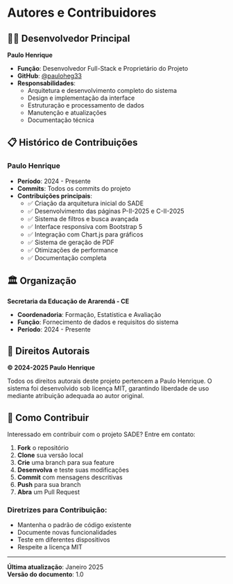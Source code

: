 # Autores e Contribuidores

## 👨‍💻 Desenvolvedor Principal

**Paulo Henrique**
- **Função**: Desenvolvedor Full-Stack e Proprietário do Projeto
- **GitHub**: [@pauloheg33](https://github.com/pauloheg33)
- **Responsabilidades**: 
  - Arquitetura e desenvolvimento completo do sistema
  - Design e implementação da interface
  - Estruturação e processamento de dados
  - Manutenção e atualizações
  - Documentação técnica

## 📋 Histórico de Contribuições

### Paulo Henrique
- **Período**: 2024 - Presente
- **Commits**: Todos os commits do projeto
- **Contribuições principais**:
  - ✅ Criação da arquitetura inicial do SADE
  - ✅ Desenvolvimento das páginas P-II-2025 e C-II-2025
  - ✅ Sistema de filtros e busca avançada
  - ✅ Interface responsiva com Bootstrap 5
  - ✅ Integração com Chart.js para gráficos
  - ✅ Sistema de geração de PDF
  - ✅ Otimizações de performance
  - ✅ Documentação completa

## 🏛️ Organização

**Secretaria da Educação de Ararendá - CE**
- **Coordenadoria**: Formação, Estatística e Avaliação
- **Função**: Fornecimento de dados e requisitos do sistema
- **Período**: 2024 - Presente

## 📄 Direitos Autorais

**© 2024-2025 Paulo Henrique**

Todos os direitos autorais deste projeto pertencem a Paulo Henrique. O sistema foi desenvolvido sob licença MIT, garantindo liberdade de uso mediante atribuição adequada ao autor original.

## 🤝 Como Contribuir

Interessado em contribuir com o projeto SADE? Entre em contato:

1. **Fork** o repositório
2. **Clone** sua versão local
3. **Crie** uma branch para sua feature
4. **Desenvolva** e teste suas modificações
5. **Commit** com mensagens descritivas
6. **Push** para sua branch
7. **Abra** um Pull Request

### Diretrizes para Contribuição:
- Mantenha o padrão de código existente
- Documente novas funcionalidades  
- Teste em diferentes dispositivos
- Respeite a licença MIT

---

**Última atualização**: Janeiro 2025  
**Versão do documento**: 1.0
